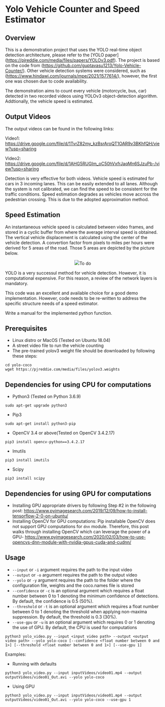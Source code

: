 # Yolo Vehicle Counter and Speed Estimator

## Overview
This is a demonstration project that uses the YOLO real-time object detection architecture, please refer to the [YOLO paper] (https://pjreddie.com/media/files/papers/YOLOv3.pdf). The project is based on the code from (https://github.com/guptavasu1213/Yolo-Vehicle-Counter/). Other vehicle detection systems were considered, such as (https://www.hindawi.com/journals/mpe/2021/1577614/), however, the first one was chosen due to code availability.

The demonstration aims to count every vehicle (motorcycle, bus, car) detected in two recorded videos using YOLOv3 object-detection algorithm. Addtionally, the vehicle speed is estimated.

## Output Videos
The output videos can be found in the following links:

Video1: https://drive.google.com/file/d/1TvrZ82my_kzBsrAroQT1OAR9v3BKhfQH/view?usp=sharing

Video2: https://drive.google.com/file/d/1AHG5RUGIm_oC50hVxfrJaqMn6SJzuPb-/view?usp=sharing


Detection is very effective for both videos. Vehicle speed is estimated for cars in 3 incoming lanes. This can be easily extended to all lanes. Although the system is not calibrated, we can find the speed to be consistent for the traffic conditions. Speed estimation degrades as vehicles move accross the pedestrian crossing. This is due to the adopted approximation method.

## Speed Estimation
An instantaneous vehicle speed is calculated between video frames, and stored in a cyclic buffer from where the average interval speed is obtained. The vertical vehicle displacement is calculated using the center of the vehicle detection. A convertion factor from pixels to miles per hours were derived for 5 areas of the road. Those 5 areas are depicted by the picture below.
<p align="center">
  <img src="https://github.com/alvmonsalve/yolo/blob/938f5399e9a8a225902292743a5dd16c89ccdc2b/SpeedEstimationContours.png>
</p>

The imlementation described above is a very approximate method. We suggest to find the camera location and use triangle geometry to estimate distances.

To do: Calculate speed between frames that are not consecutives, or frames with timestamps.

## To do
YOLO is a very successul method for vehicle detection. However, it is computational expensive. For this reason, a review of the network layers is mandatory.

This code was an excellent and available choice for a good demo implementation. However, code needs to be re-written to address the specific structure needs of a speed estimator.

Write a manual for the implemented python function.


## Prerequisites
* Linux distro or MacOS (Tested on Ubuntu 18.04)
* A street video file to run the vehicle counting 
* The pre-trained yolov3 weight file should be downloaded by following these steps:
```
cd yolo-coco
wget https://pjreddie.com/media/files/yolov3.weights
``` 

## Dependencies for using CPU for computations
* Python3 (Tested on Python 3.6.9)
```
sudo apt-get upgrade python3
```
* Pip3
```
sudo apt-get install python3-pip
```
* OpenCV 3.4 or above(Tested on OpenCV 3.4.2.17)
```
pip3 install opencv-python==3.4.2.17
```
* Imutils 
```
pip3 install imutils
```
* Scipy
```
pip3 install scipy
```

## Dependencies for using GPU for computations
* Installing GPU appropriate drivers by following Step #2 in the following post:
https://www.pyimagesearch.com/2019/12/09/how-to-install-tensorflow-2-0-on-ubuntu/
* Installing OpenCV for GPU computations:
Pip installable OpenCV does not support GPU computations for `dnn` module. Therefore, this post walks through installing OpenCV which can leverage the power of a GPU-
https://www.pyimagesearch.com/2020/02/03/how-to-use-opencvs-dnn-module-with-nvidia-gpus-cuda-and-cudnn/
## Usage
* `--input` or `-i` argument requires the path to the input video
* `--output` or `-o` argument requires the path to the output video
* `--yolo` or `-y` argument requires the path to the folder where the configuration file, weights and the coco.names file is stored
* `--confidence` or `-c` is an optional argument which requires a float number between 0 to 1 denoting the minimum confidence of detections. By default, the confidence is 0.5 (50%).
* `--threshold` or `-t` is an optional argument which requires a float number between 0 to 1 denoting the threshold when applying non-maxima suppression. By default, the threshold is 0.3 (30%).
* `--use-gpu` or `-u` is an optional argument which requires 0 or 1 denoting the use of GPU. By default, the CPU is used for computations
```
python3 yolo_video.py --input <input video path> --output <output video path> --yolo yolo-coco [--confidence <float number between 0 and 1>] [--threshold <float number between 0 and 1>] [--use-gpu 1]
```
Examples: 
* Running with defaults
```
python3 yolo_video.py --input inputVideos/video01.mp4 --output outputVideos/video01_Out.avi --yolo yolo-coco 
```
* Using GPU
```
python3 yolo_video.py --input inputVideos/video01.mp4 --output outputVideos/video01_Out.avi --yolo yolo-coco --use-gpu 1
```